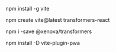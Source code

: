 npm install -g vite


npm create vite@latest transformers-react


npm i -save  @xenova/transformers


npm install -D vite-plugin-pwa
